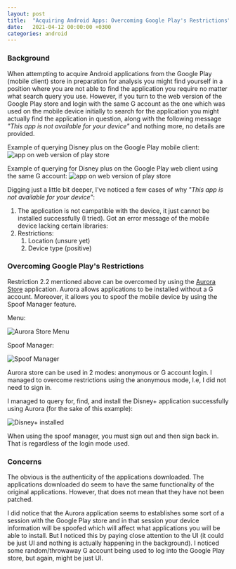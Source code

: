 ```yaml
---
layout: post
title:  "Acquiring Android Apps: Overcoming Google Play's Restrictions"
date:   2021-04-12 00:00:00 +0300
categories: android
---
```


### Background
When attempting to acquire Android applications from the Google Play (mobile client) store in preparation for analysis  you might find yourself in a position where you are not able to find the application you require no matter what search query you use. However, if you turn to the web version of the Google Play store and login with the same G account as the one which was used on the mobile device initially to search for the application you might actually find the application in question, along with the following message *"This app is not available for your device"* and nothing more, no details are provided.

Example of querying Disney plus on the Google Play mobile client:
![app on web version of play store](/assets/disney_play_mobile_search.png)

Example of querying for Disney plus on the Google Play web client using the same G account:
![app on web version of play store](/assets/disney_playstore.png)

Digging just a little bit deeper, I've noticed a few cases of why *"This app is not available for your device"*: 
1. The application is not campatible with the device, it just cannot be installed successfully (I tried). Got an error message of the mobile device lacking certain libraries:
2. Restrictions:
    1. Location (unsure yet)
    2. Device type (positive)


### Overcoming Google Play's Restrictions
Restriction 2.2 mentioned above can be overcomed by using the [Aurora Store](https://aurora-store.en.uptodown.com/android) application. Aurora allows applications to be installed without a G account. Moreover, it allows you to spoof the mobile device by using the Spoof Manager feature.

Menu:

![Aurora Store Menu](/assets/aurora_store_sidebar.png)

Spoof Manager:

![Spoof Manager](/assets/aurora_store_spoof.png)

Aurora store can be used in 2 modes: anonymous or G account login. I managed to overcome restrictions using the anonymous mode, I.e, I did not need to sign in.

I managed to query for, find, and install the Disney+ application successfully using Aurora (for the sake of this example):

![Disney+ installed](/assets/aurora_store_disney.png)

When using the spoof manager, you must sign out and then sign back in. That is regardless of the login mode used.

### Concerns
The obvious is the authenticity of the applications downloaded. The applications downloaded do seem to have the same functionality of the original applications. However, that does not mean that they have not been patched.

I did notice that the Aurora application seems to establishes some sort of a session with the Google Play store and in that session your device information will be spoofed which will affect what applications you will be able to install. But I noticed this by paying close attention to the UI (it could be just UI and nothing is actually happening in the background). I noticed some random/throwaway G account being used to log into the Google Play store, but again, might be just UI.
